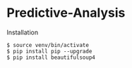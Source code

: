 # Predictive-Analysis

Installation
```
$ source venv/bin/activate 
$ pip install pip --upgrade
$ pip install beautifulsoup4
```

